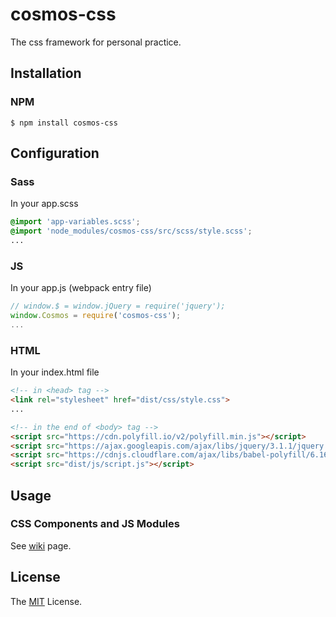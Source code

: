 # cosmos-css
The css framework for personal practice.

## Installation
### NPM
```shell
$ npm install cosmos-css
```

## Configuration
### Sass
In your app.scss
```scss
@import 'app-variables.scss';
@import 'node_modules/cosmos-css/src/scss/style.scss';
...
```
### JS
In your app.js (webpack entry file)
```js
// window.$ = window.jQuery = require('jquery');
window.Cosmos = require('cosmos-css');
...
```
### HTML
In your index.html file
```html
<!-- in <head> tag -->
<link rel="stylesheet" href="dist/css/style.css">
...

<!-- in the end of <body> tag -->
<script src="https://cdn.polyfill.io/v2/polyfill.min.js"></script> 
<script src="https://ajax.googleapis.com/ajax/libs/jquery/3.1.1/jquery.min.js"></script>
<script src="https://cdnjs.cloudflare.com/ajax/libs/babel-polyfill/6.16.0/polyfill.min.js"></script>
<script src="dist/js/script.js"></script>
```

## Usage
### CSS Components and JS Modules
See [wiki](https://github.com/archco/cosmos-css/wiki) page.

## License
The [MIT](https://github.com/archco/cosmos-css/blob/master/LICENSE) License.
